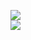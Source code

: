[![](https://img.shields.io/badge/Made%20With-Github%20Spray-lightgrey.svg?style=for-the-badge&logo=github)](https://github.com/Annihil/github-spray#17210)  
[![](https://i.imgur.com/2DrTn0Z.gif)](https://github.com/Annihil/github-spray)